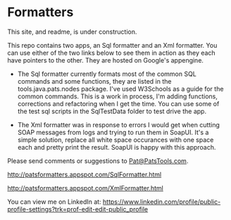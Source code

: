 Formatters
==========

This site, and readme, is under construction.


This repo contains two apps, an Sql formatter and an Xml formatter.  You can use either of the two links below to see them
in action as they each have pointers to the other.  They are hosted on Google's appengine.  


* The Sql formatter currently formats most of the common SQL commands and some functions, they are listed in the tools.java.pats.nodes package.  I've used W3Schools as a guide for the common commands.  This is a work in process, I'm adding functions, corrections and refactoring when I get the time.  You can use some of the test sql scripts in the SqlTestData folder to test drive the app.


* The Xml formatter was in response to errors I would get when cutting SOAP messages from logs and trying to run them in SoapUI.
It's a simple solution, replace all white space occurances with one space each and pretty print the result.  SoapUI is happy with this approach.


Please send comments or suggestions to Pat@PatsTools.com.


http://patsformatters.appspot.com/SqlFormatter.html

http://patsformatters.appspot.com/XmlFormatter.html

You can view me on LinkedIn at:
https://www.linkedin.com/profile/public-profile-settings?trk=prof-edit-edit-public_profile
